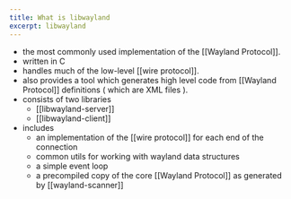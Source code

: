 ```yaml
---
title: What is libwayland
excerpt: libwayland
---
```

- the most commonly used implementation of the [[Wayland Protocol]].
- written in C
- handles much of the low-level [[wire protocol]].
- also provides a tool which generates high level code from [[Wayland Protocol]] definitions ( which are XML files ).
- consists of two libraries
	- [[libwayland-server]]
	- [[libwayland-client]]
- includes 
	- an implementation of the [[wire protocol]] for each end of the connection
	- common utils for working with wayland data structures
	- a simple event loop
	- a precompiled copy of the core [[Wayland Protocol]] as generated by [[wayland-scanner]]